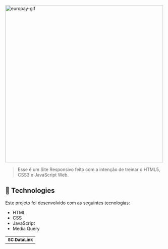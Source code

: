 
<img id="Europay" src="./assets/GIF/europay.gif" alt="europay-gif" width="500px">


> Esse é um Site Responsivo feito com a intenção de treinar o HTML5, CSS3 e JavaScript Web.

## 🚀 Technologies
Este projeto foi desenvolvido com as seguintes tecnologias:
    
- HTML
- CSS
- JavaScript
- Media Query

<table>
  <tr>
    <td align="center">
      <a href="#">
        <sub>
          <b>SC DataLink</b>
        </sub>
      </a>
    </td>
    
</table>
